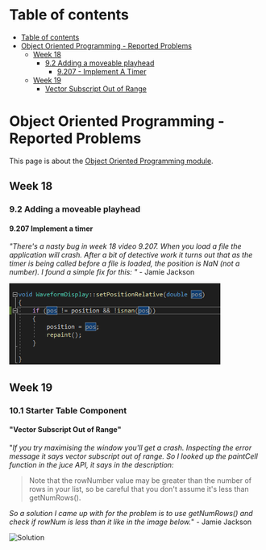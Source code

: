 
# Table of contents

- [Table of contents](#table-of-contents)
- [Object Oriented Programming - Reported Problems](#object-oriented-programming---reported-problems)
  - [Week 18](#week-18)
    - [9.2 Adding a moveable playhead](#92-adding-a-moveable-playhead)
      - [9.207 - Implement A Timer](#9207-Implement-a-timer)
  - [Week 19](#week-19)
    - [Vector Subscript Out of Range](#vector-subscript-out-of-range)

# Object Oriented Programming - Reported Problems

This page is about the [Object Oriented Programming module](../../../modules/level-5/cm-2005-object-oriented-programming/).

## Week 18

### 9.2 Adding a moveable playhead

#### 9.207 Implement a timer

_"There's a nasty bug in week 18 video 9.207. When you load a file the application will crash. After a bit of detective work it turns out that as the timer is being called before a file is loaded, the position is NaN (not a number). I found a simple fix for this: "_ - Jamie Jackson

![Solution](https://github.com/world-class/binary-assets/blob/master/modules/cm2005-oop/bugs/bug_9.207.png?raw=true)

## Week 19

### 10.1 Starter Table Component

#### "Vector Subscript Out of Range"

"_If you try maximising the window you'll get a crash. Inspecting the error message it says vector subscript out of range. So I looked up the paintCell function in the juce API, it says in the description:_
> Note that the rowNumber value may be greater than the number of rows in your list, so be careful that you don't assume it's less than getNumRows().

_So a solution I came up with for the problem is to use getNumRows() and check if rowNum is less than it like in the image below._" - Jamie Jackson

![Solution](https://github.com/world-class/binary-assets/blob/master/modules/cm2005-oop/bugs/bug_10.207.png?raw=true)
